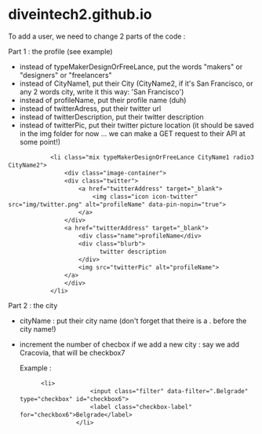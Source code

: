 # diveintech2.github.io

To add a user, we need to change 2 parts of the code : 

Part 1 : the profile (see example)
  - instead of typeMakerDesignOrFreeLance, put the words "makers" or "designers" or "freelancers"
  - instead of CityName1, put their City (CityName2, if it's San Francisco, or any 2 words city, write it this way: 'San Francisco')
  - instead of profileName, put their profile name (duh)
  - instead of twitterAdress, put their twitter url
  - instead of twitterDescription, put their twitter description
  - instead of twitterPic, put their twitter picture location (it should be saved in the img folder for now ... we can make a GET request to their API at some point!)

<!-- profile name -->
				<li class="mix typeMakerDesignOrFreeLance CityName1 radio3 CityName2">
                    <div class="image-container">
                    <div class="twitter">
                        <a href="twitterAddress" target="_blank">
                            <img class="icon icon-twitter" src="img/twitter.png" alt="profileName" data-pin-nopin="true">
                        </a>
                    </div>
                    <a href="twitterAddress" target="_blank">
                        <div class="name">profileName</div>
                        <div class="blurb">
                              twitter description
                        </div>
                        <img src="twitterPic" alt="profileName">
                    </a>
                    </div>
                </li>

                
Part 2 : the city
  - cityName : put their city name (don't forget that theire is a . before the city name!)
  - increment the number of checbox if we add a new city : say we add Cracovia, that will be checkbox7
						
	Example : 
	
	          <li>
							<input class="filter" data-filter=".Belgrade" type="checkbox" id="checkbox6">
			    			<label class="checkbox-label" for="checkbox6">Belgrade</label>
						</li>

                
                
